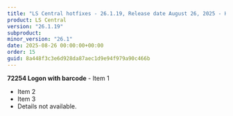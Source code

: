 ```yaml
---
title: "LS Central hotfixes - 26.1.19, Release date August 26, 2025 - Hotfixes"
product: LS Central
version: "26.1.19"
subproduct: 
minor_version: "26.1"
date: 2025-08-26 00:00:00+00:00
order: 15
guid: 8a448f3c3e6d928da87aec1d9e94f979a90c466b
---
```


**72254 Logon with barcode** - Item 1- Item 2- Item 3- Details not available.
